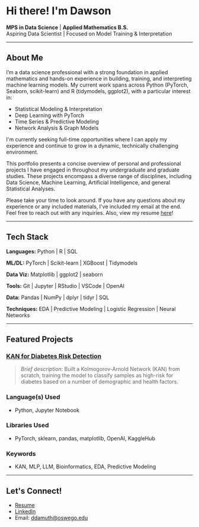 # Hi there! I'm Dawson

**MPS in Data Science** | **Applied Mathematics B.S.**  
Aspiring Data Scientist | Focused on Model Training & Interpretation

---

## About Me

I’m a data science professional with a strong foundation in applied mathematics and hands-on experience in building, training, and interpreting machine learning models. My current work spans across Python (PyTorch, Seaborn, scikit-learn) and R (tidymodels, ggplot2), with a particular interest in:

- Statistical Modeling & Interpretation  
- Deep Learning with PyTorch  
- Time Series & Predictive Modeling  
- Network Analysis & Graph Models  

I'm currently seeking full-time opportunities where I can apply my experience and continue to grow in a dynamic, technically challenging environment.

This portfolio presents a concise overview of personal and professional projects I have engaged in throughout my undergraduate and graduate studies. These projects encompass a diverse range of disciplines, including Data Science, Machine Learning, Artificial Intelligence, and general Statistical Analyses.

Please take your time to look around. If you have any questions about my experience or any included materials, I've included my email at the end. Feel free to reach out with any inquiries. Also, view my resume [here](https://github.com/ddamuth19/ddamuth19/blob/d9da37f2778872b40ed4fe701e4a4d3d887060e5/Damuth_Resume_F25.pdf)!

---

## Tech Stack

**Languages:** Python | R | SQL  

**ML/DL:** PyTorch | Scikit-learn | XGBoost | Tidymodels  

**Data Viz:** Matplotlib | ggplot2 | seaborn  

**Tools:** Git | Jupyter | RStudio | VSCode | OpenAI

**Data:** Pandas | NumPy | dplyr | tidyr | SQL

**Techniques:** EDA | Predictive Modeling | Logistic Regression | Neural Networks

---
 
## Featured Projects

### [KAN for Diabetes Risk Detection](https://github.com/ddamuth19/KAN_Project.git)
> *Brief description*: Built a Kolmogorov-Arnold Network (KAN) from scratch, training the model to classify samples as high-risk for diabetes based on a number of demographic and health factors.

### Language(s) Used
- Python, Jupyter Notebook

### Libraries Used
- PyTorch, sklearn, pandas, matplotlib, OpenAI, KaggleHub

### Keywords
- KAN, MLP, LLM, Bioinformatics, EDA, Predictive Modeling

---

## Let's Connect!

- [Resume](https://github.com/ddamuth19/ddamuth19/blob/d9da37f2778872b40ed4fe701e4a4d3d887060e5/Damuth_Resume_F25.pdf)
- [LinkedIn](https://www.linkedin.com/in/dawson-damuth-003313271)  
- Email: ddamuth@oswego.edu


